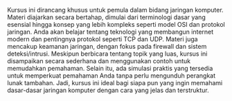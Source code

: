 Kursus ini dirancang khusus untuk pemula dalam bidang jaringan komputer. Materi diajarkan secara bertahap, dimulai dari terminologi dasar yang esensial hingga konsep yang lebih kompleks seperti model OSI dan protokol jaringan. Anda akan belajar tentang teknologi yang membangun internet modern dan pentingnya protokol seperti TCP dan UDP. Materi juga mencakup keamanan jaringan, dengan fokus pada firewall dan sistem deteksi/intrusi. Meskipun berbicara tentang topik yang luas, kursus ini disampaikan secara sederhana dan menggunakan contoh untuk memudahkan pemahaman. Selain itu, ada simulasi praktis yang tersedia untuk memperkuat pemahaman Anda tanpa perlu mengunduh perangkat lunak tambahan. Jadi, kursus ini ideal bagi siapa pun yang ingin memahami dasar-dasar jaringan komputer dengan cara yang jelas dan terstruktur.